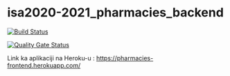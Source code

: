 # isa2020-2021_pharmacies_backend

[![Build Status](https://travis-ci.com/tamararankovic/isa2020-2021_pharmacies_backend.svg?token=pxqxyxXcXLsxpF8szCQq&branch=master)](https://travis-ci.com/tamararankovic/isa2020-2021_pharmacies_backend)

[![Quality Gate Status](https://sonarcloud.io/api/project_badges/measure?project=tamararankovic_isa2020-2021_pharmacies_backend&metric=alert_status)](https://sonarcloud.io/dashboard?id=tamararankovic_isa2020-2021_pharmacies_backend)

Link ka aplikaciji na Heroku-u : https://pharmacies-frontend.herokuapp.com/
